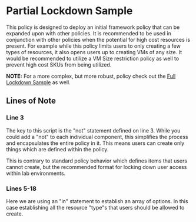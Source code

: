 # Partial Lockdown Sample
This policy is designed to deploy an initial framework policy that can be expanded upon with other policies. It is recommended to be used in conjunction with other policies when the potential for high cost resources is present. For example while this policy limits users to only creating a few types of resources, it also opens users up to creating VMs of any size. It would be recommended to utilize a VM Size restriction policy as well to prevent high cost SKUs from being utilized.

**NOTE:** For a more complex, but more robust, policy check out the [Full Lockdown Sample](https://github.com/James-Burnham/labauthor/tree/master/azure-restriction-policies/Full%20Lockdown%20Sample) as well.

## Lines of Note

### Line 3
The key to this script is the "not" statement defined on line 3. While you could add a "not" to each individual component, this simplifies the process and encapsulates the entire policy in it. This means users can create only things which are defined within the policy.

This is contrary to standard policy behavior which defines items that users cannot create, but the recommended format for locking down user access within lab environments.

### Lines 5-18

Here we are using an "in" statement to establish an array of options. In this case establishing all the resource "type"s that users should be allowed to create.

